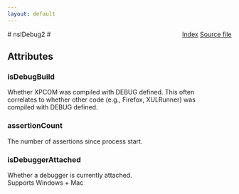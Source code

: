 ```yaml
---
layout: default
---
```

<div class='links' style='float:right'><a href="../index.html">Index</a>
<a href="http://dxr.mozilla.org/mozilla-central/source/xpcom/base/nsIDebug2.idl">Source file</a>
</div>
# nsIDebug2 #

## Attributes ##

### isDebugBuild ###
  
Whether XPCOM was compiled with DEBUG defined.  This often  
correlates to whether other code (e.g., Firefox, XULRunner) was  
compiled with DEBUG defined.  
  

### assertionCount ###
  
The number of assertions since process start.  
  

### isDebuggerAttached ###
  
Whether a debugger is currently attached.  
Supports Windows + Mac  
  
